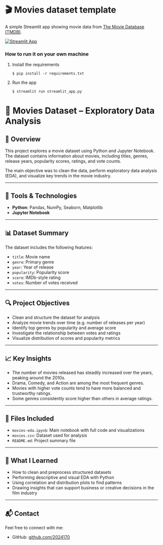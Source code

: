# 🎬 Movies dataset template

A simple Streamlit app showing movie data from [The Movie Database (TMDB)](https://www.kaggle.com/datasets/tmdb/tmdb-movie-metadata). 

[![Streamlit App](https://static.streamlit.io/badges/streamlit_badge_black_white.svg)](https://movies-dataset-template.streamlit.app/)

### How to run it on your own machine

1. Install the requirements

   ```
   $ pip install -r requirements.txt
   ```

2. Run the app

   ```
   $ streamlit run streamlit_app.py
   ```


# 🎥 Movies Dataset – Exploratory Data Analysis

## 📌 Overview
This project explores a movie dataset using Python and Jupyter Notebook. The dataset contains information about movies, including titles, genres, release years, popularity scores, ratings, and vote counts. 

The main objective was to clean the data, perform exploratory data analysis (EDA), and visualize key trends in the movie industry.

---

## 🔧 Tools & Technologies
- **Python**: Pandas, NumPy, Seaborn, Matplotlib
- **Jupyter Notebook**

---

## 📊 Dataset Summary
The dataset includes the following features:
- `title`: Movie name  
- `genre`: Primary genre  
- `year`: Year of release  
- `popularity`: Popularity score  
- `score`: IMDb-style rating  
- `votes`: Number of votes received

---

## 🔍 Project Objectives
- Clean and structure the dataset for analysis
- Analyze movie trends over time (e.g. number of releases per year)
- Identify top genres by popularity and average score
- Investigate the relationship between votes and ratings
- Visualize distribution of scores and popularity metrics

---

## 📈 Key Insights
- The number of movies released has steadily increased over the years, peaking around the 2010s.
- Drama, Comedy, and Action are among the most frequent genres.
- Movies with higher vote counts tend to have more balanced and trustworthy ratings.
- Some genres consistently score higher than others in average ratings.

---

## 📂 Files Included
- `movies-eda.ipynb`: Main notebook with full code and visualizations
- `movies.csv`: Dataset used for analysis
- `README.md`: Project summary file

---

## 🧠 What I Learned
- How to clean and preprocess structured datasets
- Performing descriptive and visual EDA with Python
- Using correlation and distribution plots to find patterns
- Drawing insights that can support business or creative decisions in the film industry

---

## 📬 Contact
Feel free to connect with me:
- GitHub: [github.com/2024170](https://github.com/2024170)

